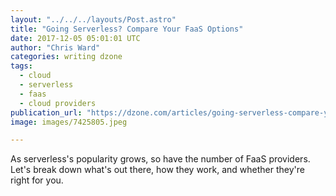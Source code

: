 ```yaml
---
layout: "../../../layouts/Post.astro"
title: "Going Serverless? Compare Your FaaS Options"
date: 2017-12-05 05:01:01 UTC
author: "Chris Ward"
categories: writing dzone
tags:
  - cloud
  - serverless
  - faas
  - cloud providers
publication_url: "https://dzone.com/articles/going-serverless-compare-your-faas-options"
image: images/7425805.jpeg

---
```

As serverless's popularity grows, so have the number of FaaS providers. Let's break down what's out there, how they work, and whether they're right for you.

